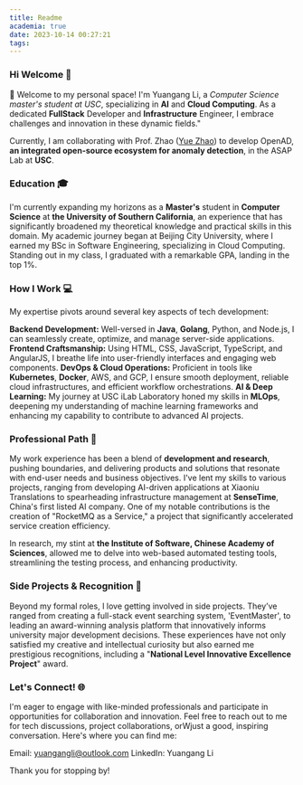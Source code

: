 ```yaml
---
title: Readme
academia: true
date: 2023-10-14 00:27:21
tags:
---
```

<!-- Welcome to my personal space! My name is Yuangang Li, and I am currently pursuing a **master**'s degree in **Computer Science** at the University of Southern California (USC), located in Los Angeles, CA.
With a profound commitment to **Cloud Computing** and **Artificial Intelligence (AI)**, I excel as a ***FullStack Develope**r* and ***Infrastructure Engineer***. My academic and professional journey revolves around innovation, intricate problem-solving, and perpetual learning within these vibrant fields. -->
### Hi Welcome 👋
👋 Welcome to my personal space! I'm Yuangang Li, a *Computer Science master's student at USC*, specializing in **AI** and **Cloud Computing**. As a dedicated **FullStack** Developer and **Infrastructure** Engineer, I embrace challenges and innovation in these dynamic fields."

Currently, I am collaborating with Prof. Zhao ([Yue Zhao](https://viterbi-web.usc.edu/~yzhao010/)) to develop OpenAD, **an integrated open-source ecosystem for anomaly detection**, in the ASAP Lab at **USC**.

### Education 🎓
I'm currently expanding my horizons as a **Master's** student in **Computer Science** at **the University of Southern California**, an experience that has significantly broadened my theoretical knowledge and practical skills in this domain. My academic journey began at Beijing City University, where I earned my BSc in Software Engineering, specializing in Cloud Computing. Standing out in my class, I graduated with a remarkable GPA, landing in the top 1%.

### How I Work 💻
My expertise pivots around several key aspects of tech development:

**Backend Development:** Well-versed in **Java**, **Golang**, Python, and Node.js, I can seamlessly create, optimize, and manage server-side applications.
**Frontend Craftsmanship:** Using HTML, CSS, JavaScript, TypeScript, and AngularJS, I breathe life into user-friendly interfaces and engaging web components.
**DevOps & Cloud Operations:** Proficient in tools like **Kubernetes**, **Docker**, AWS, and GCP, I ensure smooth deployment, reliable cloud infrastructures, and efficient workflow orchestrations.
**AI & Deep Learning:** My journey at USC iLab Laboratory honed my skills in **MLOps**, deepening my understanding of machine learning frameworks and enhancing my capability to contribute to advanced AI projects.
### Professional Path 🚀
My work experience has been a blend of **development and research**, pushing boundaries, and delivering products and solutions that resonate with end-user needs and business objectives. I've lent my skills to various projects, ranging from developing AI-driven applications at Xiaoniu Translations to spearheading infrastructure management at **SenseTime**, China's first listed AI company. One of my notable contributions is the creation of "RocketMQ as a Service," a project that significantly accelerated service creation efficiency.

In research, my stint at **the Institute of Software, Chinese Academy of Sciences**, allowed me to delve into web-based automated testing tools, streamlining the testing process, and enhancing productivity.

### Side Projects & Recognition 🏅
Beyond my formal roles, I love getting involved in side projects. They’ve ranged from creating a full-stack event searching system, 'EventMaster', to leading an award-winning analysis platform that innovatively informs university major development decisions. These experiences have not only satisfied my creative and intellectual curiosity but also earned me prestigious recognitions, including a "**National Level Innovative Excellence Project**" award.

### Let's Connect! 🌐
I'm eager to engage with like-minded professionals and participate in opportunities for collaboration and innovation. Feel free to reach out to me for tech discussions, project collaborations, orWjust a good, inspiring conversation. Here's where you can find me:

Email: yuangangli@outlook.com
LinkedIn: Yuangang Li


Thank you for stopping by!